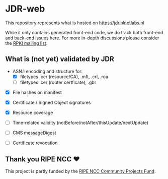 
# JDR-web

This repository represents what is hosted on https://jdr.nlnetlabs.nl

While it only contains generated front-end code, we do track both front-end and
back-end issues here. For more in-depth discussions please consider the [RPKI
mailing list](https://lists.nlnetlabs.nl/mailman/listinfo/rpki).


## What is (not yet) validated by JDR

 -  ASN.1 encoding and structure for:
     - [X] filetypes .cer (resource/CA), .mft, .crl, .roa
     - [ ] filetypes .cer (router certficate), .gbr 
 - [X] File hashes on manifest
 - [X] Certificate / Signed Object signatures
 - [X] Resource coverage
 - [ ] Time-related validity (notBefore/notAfter/thisUpdate/nextUpdate)
 - [ ] CMS messageDigest 
 - [ ] Certificate revocation


## Thank you RIPE NCC :heart:

This project is partly funded by the [RIPE NCC Community Projects
Fund](https://www.ripe.net/support/cpf/ripe-ncc-community-projects-fund).
